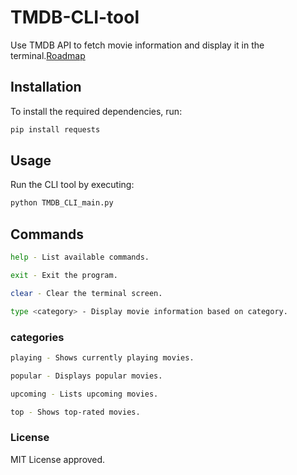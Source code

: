 # TMDB-CLI-tool

Use TMDB API to fetch movie information and display it in the terminal.[Roadmap](https://roadmap.sh/projects/tmdb-cli)

## Installation

To install the required dependencies, run:

```bash
pip install requests
```

## Usage

Run the CLI tool by executing:

```bash
python TMDB_CLI_main.py
```

## Commands

```bash
help - List available commands.

exit - Exit the program.

clear - Clear the terminal screen.

type <category> - Display movie information based on category.
```

### categories

```bash
playing - Shows currently playing movies.

popular - Displays popular movies.

upcoming - Lists upcoming movies.

top - Shows top-rated movies.
```

### License

MIT License approved.
